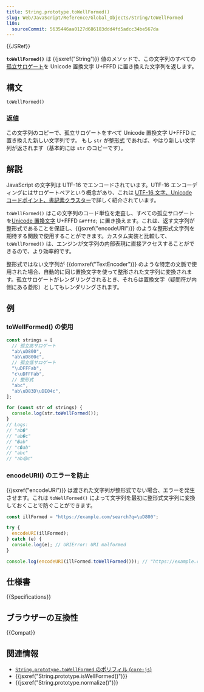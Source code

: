 ```yaml
---
title: String.prototype.toWellFormed()
slug: Web/JavaScript/Reference/Global_Objects/String/toWellFormed
l10n:
  sourceCommit: 5635446aa0127d686183ddd4fd5adcc34be567da
---
```


{{JSRef}}

**`toWellFormed()`** は {{jsxref("String")}} 値のメソッドで、この文字列のすべての[孤立サロゲート](/ja/docs/Web/JavaScript/Reference/Global_Objects/String#utf-16_文字、unicode_コードポイント、書記素クラスター)を Unicode 置換文字 U+FFFD に置き換えた文字列を返します。

## 構文

```js-nolint
toWellFormed()
```

### 返値

この文字列のコピーで、孤立サロゲートをすべて Unicode 置換文字 U+FFFD に置き換えた新しい文字列です。 もし `str` が[整形式](/ja/docs/Web/JavaScript/Reference/Global_Objects/String/isWellFormed) であれば、やはり新しい文字列が返されます（基本的には `str` のコピーです）。

## 解説

JavaScript の文字列は UTF-16 でエンコードされています。UTF-16 エンコーディングにはサロゲートペアという概念があり、これは [UTF-16 文字、Unicode コードポイント、書記素クラスター](/ja/docs/Web/JavaScript/Reference/Global_Objects/String#utf-16_文字、unicode_コードポイント、書記素クラスター)で詳しく紹介されています。

`toWellFormed()` はこの文字列のコード単位を走査し、すべての孤立サロゲートを[Unicode 置換文字](<https://ja.wikipedia.org/wiki/特殊用途文字_(Unicodeのブロック)>) U+FFFD <code>&#fffd;</code> に置き換えます。これは、返す文字列が整形式であることを保証し、{{jsxref("encodeURI")}} のような整形式文字列を期待する関数で使用することができます。カスタム実装と比較して、`toWellFormed()` は、エンジンが文字列の内部表現に直接アクセスすることができるので、より効率的です。

整形式ではない文字列が {{domxref("TextEncoder")}} のような特定の文脈で使用された場合、自動的に同じ置換文字を使って整形された文字列に変換されます。孤立サロゲートがレンダリングされるとき、それらは置換文字（疑問符が内側にある菱形）としてもレンダリングされます。

## 例

### toWellFormed() の使用

```js
const strings = [
  // 孤立高サロゲート
  "ab\uD800",
  "ab\uD800c",
  // 孤立低サロゲート
  "\uDFFFab",
  "c\uDFFFab",
  // 整形式
  "abc",
  "ab\uD83D\uDE04c",
];

for (const str of strings) {
  console.log(str.toWellFormed());
}
// Logs:
// "ab�"
// "ab�c"
// "�ab"
// "c�ab"
// "abc"
// "ab😄c"
```

### encodeURI() のエラーを防止

{{jsxref("encodeURI")}} は渡された文字列が整形式でない場合、エラーを発生させます。これは `toWellFormed()` によって文字列を最初に整形式文字列に変換しておくことで防ぐことができます。

```js
const illFormed = "https://example.com/search?q=\uD800";

try {
  encodeURI(illFormed);
} catch (e) {
  console.log(e); // URIError: URI malformed
}

console.log(encodeURI(illFormed.toWellFormed())); // "https://example.com/search?q=%EF%BF%BD"
```

## 仕様書

{{Specifications}}

## ブラウザーの互換性

{{Compat}}

## 関連情報

- [`String.prototype.toWellFormed` のポリフィル (`core-js`)](https://github.com/zloirock/core-js#well-formed-unicode-strings)
- {{jsxref("String.prototype.isWellFormed()")}}
- {{jsxref("String.prototype.normalize()")}}
